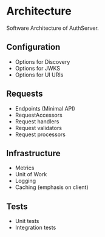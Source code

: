 # Architecture

Software Architecture of AuthServer.

## Configuration
- Options for Discovery
- Options for JWKS
- Options for UI URIs

## Requests
- Endpoints (Minimal API)
- RequestAccessors
- Request handlers
- Request validators
- Request processors

## Infrastructure
- Metrics
- Unit of Work
- Logging
- Caching (emphasis on client)

## Tests
- Unit tests
- Integration tests